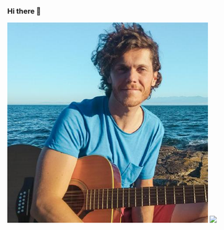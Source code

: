 ### Hi there 👋

<img src="https://github.com/bestape/bestape/blob/master/images/kyle.jpeg?raw=true">

<img src="https://github.com/bestape/bestape/blob/master/images/goldAnimation?raw=true">

